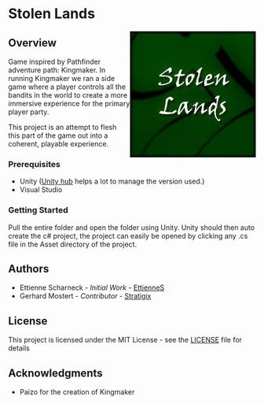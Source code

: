 # Stolen Lands

<img src="https://github.com/EttienneS/stolen-lands/blob/master/Logo.png" align="right"
     title="Stolen Lands Logo" width="256" height="256">


## Overview

Game inspired by Pathfinder adventure path: Kingmaker.  In running Kingmaker we ran a side game where a player controls all the bandits in the world to create a more immersive experience for the primary player party.

This project is an attempt to flesh this part of the game out into a coherent, playable experience.

### Prerequisites

- Unity ([Unity hub](https://blogs.unity3d.com/2018/01/24/streamline-your-workflow-introducing-unity-hub-beta/) helps a lot to manage the version used.)
- Visual Studio

### Getting Started

Pull the entire folder and open the folder using Unity.  Unity should then auto create the c# project, the project can easily be opened by clicking any .cs file in the Asset directory of the project.

## Authors

- Ettienne Scharneck - *Initial Work* - [EttienneS](https://github.com/EttienneS) 
- Gerhard Mostert - *Contributor* - [Stratigix](https://github.com/Stratigix) 

## License

This project is licensed under the MIT License - see the [LICENSE](LICENSE) file for details

## Acknowledgments

- Paizo for the creation of Kingmaker
